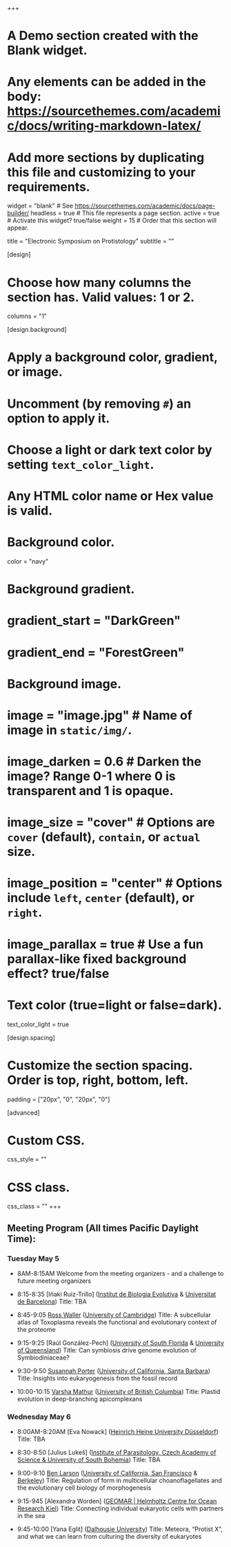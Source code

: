 +++
# A Demo section created with the Blank widget.
# Any elements can be added in the body: https://sourcethemes.com/academic/docs/writing-markdown-latex/
# Add more sections by duplicating this file and customizing to your requirements.

widget = "blank"  # See https://sourcethemes.com/academic/docs/page-builder/
headless = true  # This file represents a page section.
active = true  # Activate this widget? true/false
weight = 15  # Order that this section will appear.

title = "Electronic Symposium on Protistology"
subtitle = ""

[design]
  # Choose how many columns the section has. Valid values: 1 or 2.
  columns = "1"

[design.background]
  # Apply a background color, gradient, or image.
  #   Uncomment (by removing `#`) an option to apply it.
  #   Choose a light or dark text color by setting `text_color_light`.
  #   Any HTML color name or Hex value is valid.

  # Background color.
   color = "navy"

  # Background gradient.
  # gradient_start = "DarkGreen"
  # gradient_end = "ForestGreen"

  # Background image.
  # image = "image.jpg"  # Name of image in `static/img/`.
  # image_darken = 0.6  # Darken the image? Range 0-1 where 0 is transparent and 1 is opaque.
  # image_size = "cover"  #  Options are `cover` (default), `contain`, or `actual` size.
  # image_position = "center"  # Options include `left`, `center` (default), or `right`.
  # image_parallax = true  # Use a fun parallax-like fixed background effect? true/false

  # Text color (true=light or false=dark).
  text_color_light = true

[design.spacing]
  # Customize the section spacing. Order is top, right, bottom, left.
  padding = ["20px", "0", "20px", "0"]

[advanced]
 # Custom CSS.
 css_style = ""

 # CSS class.
 css_class = ""
+++

## Meeting Program (All times Pacific Daylight Time):

### Tuesday May 5

- 8AM-8:15AM
Welcome from the meeting organizers - and a challenge to future meeting organizers

- 8:15-8:35
[Iñaki Ruiz-Trillo] ([Institut de Biologia Evolutiva](https://www.ibe.upf-csic.es) & [Universitat de Barcelona](https://www.ub.edu/web/ub/en/))
Title: TBA

- 8:45-9:05
[Ross Waller](https://fonamental.github.io/author/ross-waller/) ([University of Cambridge](https://www.cam.ac.uk))
Title: A subcellular atlas of Toxoplasma reveals the functional and evolutionary context of the proteome

- 9:15-9:25
[Raúl González-Pech] ([University of South Florida](https://www.usf.edu) & [University of Queensland](https://www.uq.edu.au))
Title: Can symbiosis drive genome evolution of Symbiodiniaceae?

- 9:30-9:50
[Susannah Porter](https://fonamental.github.io/author/susannah-porter/) ([University of California, Santa Barbara](https://www.ucsb.edu))
Title: Insights into eukaryogenesis from the fossil record

- 10:00-10:15
[Varsha Mathur](https://fonamental.github.io/author/varsha-mathur/) ([University of British Columbia](https://www.ubc.ca))
Title: Plastid evolution in deep-branching apicomplexans


### Wednesday May 6

- 8:00AM-8:20AM
[Eva Nowack] ([Heinrich Heine University Düsseldorf](https://www.uni-duesseldorf.de/home/en/home.html))
Title: TBA

- 8:30-8:50
[Julius Lukeš] ([Institute of Parasitology, Czech Academy of Science & University of South Bohemia](https://www.paru.cas.cz/en/))
Title: TBA

- 9:00-9:10
[Ben Larson](https://fonamental.github.io/author/ben-larson/) ([University of California, San Francisco](https://www.ucsf.edu) & [Berkeley](https://www.berkeley.edu))
Title: Regulation of form in multicellular choanoflagellates and the evolutionary cell biology of morphogenesis

- 9:15-945
[Alexandra Worden] ([GEOMAR | Helmholtz Centre for Ocean Research Kiel](https://www.geomar.de/en/))
Title: Connecting individual eukaryotic cells with partners in the sea

- 9:45-10:00
[Yana Eglit] ([Dalhousie University](https://www.dal.ca))
Title: Meteora, “Protist X”, and what we can learn from culturing the diversity of eukaryotes
